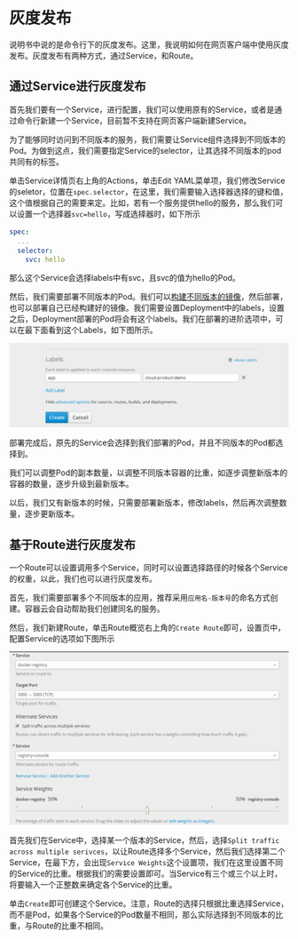 # 灰度发布

说明书中说的是命令行下的灰度发布。这里，我说明如何在网页客户端中使用灰度发布。灰度发布有两种方式，通过Service，和Route。

## 通过Service进行灰度发布

首先我们要有一个Service，进行配置，我们可以使用原有的Service，或者是通过命令行新建一个Service，目前暂不支持在网页客户端新建Service。

为了能够同时访问到不同版本的服务，我们需要让Service组件选择到不同版本的Pod。为做到这点，我们需要指定Service的selector，让其选择不同版本的pod共同有的标签。

单击Service详情页右上角的Actions，单击Edit YAML菜单项，我们修改Service的seletor，位置在`spec.selector`，在这里，我们需要输入选择器选择的键和值，这个值根据自己的需要来定。比如，若有一个服务提供hello的服务，那么我们可以设置一个选择器`svc=hello`，写成选择器时，如下所示

```yaml
spec:
  ...
  selector:
    svc: hello
```

那么这个Service会选择labels中有svc，且svc的值为hello的Pod。

然后，我们需要部署不同版本的Pod。我们可以[构建不同版本的镜像](build-and-tag-image.md)，然后部署，也可以部署自己已经构建好的镜像。我们需要设置Deployment中的labels，设置之后，Deployment部署的Pod将会有这个labels。我们在部署的进阶选项中，可以在最下面看到这个Labels，如下图所示。

![deployment-set-label](img/deployment-set-label.png)

部署完成后，原先的Service会选择到我们部署的Pod，并且不同版本的Pod都选择到。

我们可以调整Pod的副本数量，以调整不同版本容器的比重，如逐步调整新版本的容器的数量，逐步升级到最新版本。

以后，我们又有新版本的时候，只需要部署新版本，修改labels，然后再次调整数量，逐步更新版本。

## 基于Route进行灰度发布

一个Route可以设置调用多个Service，同时可以设置选择路径的时候各个Service的权重，以此，我们也可以进行灰度发布。

首先，我们需要部署多个不同版本的应用，推荐采用`应用名-版本号`的命名方式创建。容器云会自动帮助我们创建同名的服务。

然后，我们新建Route，单击Route概览右上角的`Create Route`即可，设置页中，配置Service的选项如下图所示

![route-set-services](img/route-set-services.png)

首先我们在Service中，选择某一个版本的Service，然后，选择`Split traffic across multiple serivces`，以让Route选择多个Service，然后我们选择第二个Service，在最下方，会出现`Service Weights`这个设置项，我们在这里设置不同的Service的比重。根据我们的需要设置即可。当Service有三个或三个以上时，将要输入一个正整数来确定各个Service的比重。

单击`Create`即可创建这个Service。注意，Route的选择只根据比重选择Service，而不是Pod，如果各个Service的Pod数量不相同，那么实际选择到不同版本的比重，与Route的比重不相同。
